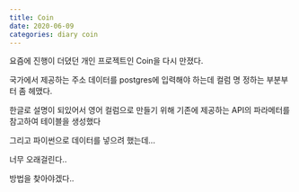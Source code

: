 ```yaml
---
title: Coin
date: 2020-06-09
categories: diary coin
---
```

요즘에 진행이 더뎠던 개인 프로젝트인 Coin을 다시 만졌다.

국가에서 제공하는 주소 데이터를 postgres에 입력해야 하는데 컬럼 명 정하는 부분부터 좀 헤맸다.

한글로 설명이 되있어서 영어 컬럼으로 만들기 위해 기존에 제공하는 API의 파라메터를 참고하여 테이블을 생성했다

그리고 파이썬으로 데이터를 넣으려 했는데...

너무 오래걸린다..

방법을 찾아야겠다..
